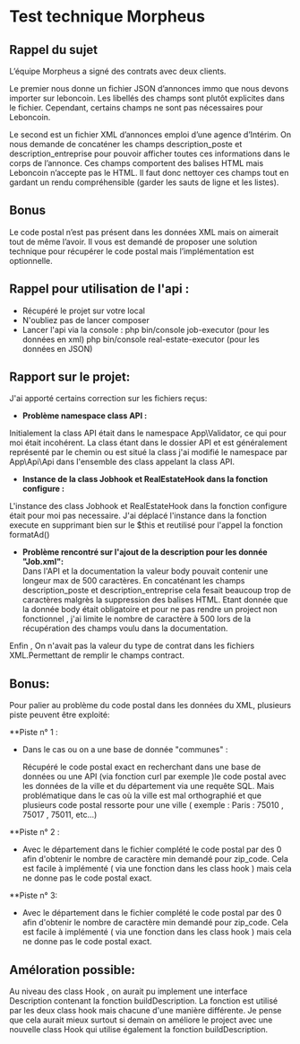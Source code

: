 Test technique Morpheus
==============



## Rappel du sujet 

L’équipe Morpheus a signé des contrats avec deux clients.

Le premier nous donne un fichier JSON d’annonces immo que nous devons importer sur leboncoin. Les libellés des champs sont plutôt explicites dans le fichier. Cependant, certains champs ne sont pas nécessaires pour Leboncoin.

Le second est un fichier XML d’annonces emploi d’une agence d’Intérim. On nous demande de concaténer les champs description_poste et description_entreprise pour pouvoir afficher toutes ces informations dans le corps de l’annonce. 
Ces champs comportent des balises HTML mais Leboncoin n’accepte pas le HTML. Il faut donc nettoyer ces champs tout en gardant un rendu compréhensible (garder les sauts de ligne et les listes).


## Bonus

Le code postal n’est pas présent dans les données XML mais on aimerait tout de même l’avoir. Il vous est demandé de proposer une solution technique pour récupérer le code postal mais l’implémentation est optionnelle.

## Rappel pour utilisation de l'api :

   - Récupéré le projet sur votre local
   - N'oubliez pas de lancer composer
   - Lancer l'api via la console : 
        php bin/console job-executor (pour les données en xml)
        php bin/console real-estate-executor (pour les données en JSON)


## Rapport sur le projet:

J'ai apporté certains correction sur les fichiers reçus: 

- **Problème namespace class API :**

Initialement la class API était dans le namespace App\Validator, ce qui pour moi était incohérent. La class étant dans le dossier API et est généralement représenté par le chemin ou est situé la class j'ai modifié le namespace par App\Api\Api dans l'ensemble des class appelant la class API.

- **Instance de la class Jobhook et RealEstateHook dans la fonction configure :**  

L'instance des class Jobhook et RealEstateHook dans la fonction configure était pour moi pas necessaire.
J'ai déplacé l'instance dans la fonction execute en supprimant bien sur le $this et reutilisé pour l'appel la fonction formatAd()

- **Problème rencontré sur l'ajout de la description pour les donnée "Job.xml":**  
 Dans l'API et la documentation la valeur body pouvait contenir une longeur max de 500 caractères.
 En concaténant les champs description_poste et description_entreprise cela fesait beaucoup trop de caractères malgrès la suppression des balises HTML.
 Etant donnée que la donnée body était obligatoire et pour ne pas rendre un project non fonctionnel , j'ai limite le nombre de caractère à 500  lors de la récupération  des champs voulu dans la documentation.
 
Enfin , On n'avait pas la valeur du type de contrat dans les fichiers XML.Permettant de remplir le champs contract.
 
 ## Bonus:
 Pour palier au problème du code postal dans les données du XML, plusieurs piste peuvent être exploité:
 
  **Piste n° 1 : 
  - Dans le cas ou on a une base de donnée "communes" : 
  
      Récupéré le code postal exact en recherchant dans une base de données ou une API  (via fonction curl par exemple )le code postal avec les données de la ville et du département  via une requête SQL. Mais problématique dans le cas où la ville est mal orthographié et que plusieurs code postal ressorte pour une ville ( exemple : Paris  : 75010 , 75017 , 75011, etc...)
      
  **Piste n° 2 :
  
  - Avec le département dans le fichier complété le code postal par des 0 afin d'obtenir le nombre de caractère min demandé pour zip_code. Cela est facile à implémenté ( via une fonction dans les class hook ) mais cela ne donne pas le code postal exact.
  
  **Piste n° 3:
  
  - Avec le département dans le fichier complété le code postal par des 0 afin d'obtenir le nombre de caractère min demandé pour zip_code. Cela est facile à implémenté ( via une fonction dans les class hook ) mais cela ne donne pas le code postal exact.
  
  ## Améloration possible:
  
Au niveau des class Hook , on aurait pu implement une interface Description contenant la fonction buildDescription.
La fonction est utilisé par les deux class hook mais chacune d'une manière différente. Je pense que cela aurait mieux surtout si demain on améliore le project avec une nouvelle class Hook qui utilise également la fonction buildDescription.

